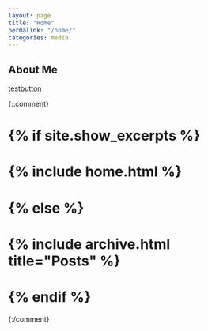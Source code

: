```yaml
---
layout: page
title: "Home"
permalink: "/home/"
categories: media
---
```


## About Me
[testbutton](https://google.com) 

{::comment}

# {% if site.show_excerpts %}
#  {% include home.html %}
# {% else %}
#  {% include archive.html title="Posts" %}
# {% endif %}

{:/comment}


